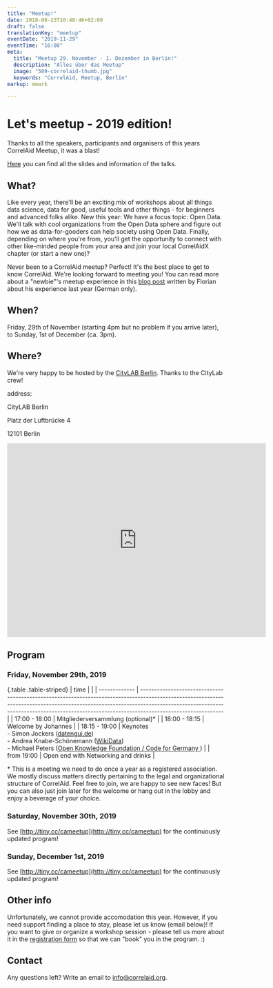 ```yaml
---
title: "Meetup!"
date: 2018-08-23T10:48:46+02:00
draft: false
translationKey: "meetup"
eventDate: "2019-11-29"
eventTime: "16:00"
meta:
  title: "Meetup 29. November - 1. Dezember in Berlin!"
  description: "Alles über das Meetup"
  image: "509-correlaid-thumb.jpg"
  keywords: "CorrelAid, Meetup, Berlin"
markup: mmark

---
```


# Let's meetup - 2019 edition!

Thanks to all the speakers, participants and organisers of this years CorrelAid Meetup, it was a blast!

[Here](https://correlaid.github.io/workshops/germany-meetups.html#november-2019-berlin) you can find all the slides and information of the talks.

## What?

Like every year, there'll be an exciting mix of workshops about all things data science, data for good, useful tools and other things - for beginners and advanced folks alike. New this year: We have a focus topic: Open Data. We'll talk with cool organizations from the Open Data sphere and figure out how we as data-for-gooders can help society using Open Data.
Finally, depending on where you're from, you'll get the opportunity to connect with other like-minded people from your area and join your local CorrelAidX chapter (or start a new one)?

Never been to a CorrelAid meetup? Perfect! It's the best place to get to know CorrelAid. We're looking forward to meeting you!
You can read more about a "newbie"'s meetup experience in this [blog post](https://correlaid.org/blog/meetup-mannheim/) written by Florian about his experience last year (German only).

## When?

Friday, 29th of November (starting 4pm but no problem if you arrive later), to Sunday, 1st of December (ca. 3pm).

## Where?

We're very happy to be hosted by the [CityLAB Berlin](https://www.citylab-berlin.org/). Thanks to the CityLab crew!

address:

CityLAB Berlin

Platz der Luftbrücke 4

12101 Berlin

<iframe src="https://www.google.com/maps/embed?pb=!1m18!1m12!1m3!1d1214.8714759229506!2d13.387413158450967!3d52.483789694951945!2m3!1f0!2f0!3f0!3m2!1i1024!2i768!4f13.1!3m3!1m2!1s0x47a84fd399d22563%3A0xfd6565d508091f27!2sCityLAB%20Berlin!5e0!3m2!1sde!2sde!4v1571597551607!5m2!1sde!2sde" width="600" height="450" frameborder="0" style="border:0;" allowfullscreen=""></iframe>

## Program

### Friday, November 29th, 2019

{.table .table-striped}
| time          |                                                                                                                                                                                                                                                                          |
| ------------- | ------------------------------------------------------------------------------------------------------------------------------------------------------------------------------------------------------------------------------------------------------------------------ |
| 17:00 - 18:00 | Mitgliederversammlung (optional)\*                                                                                                                                                                                                                                       |
| 18:00 - 18:15 | Welcome by Johannes                                                                                                                                                                                                                                                      |
| 18:15 - 19:00 | Keynotes    <br> - Simon Jockers ([datengui.de](https://datengui.de)) <br> - Andrea Knabe-Schönemann ([WikiData](https://www.wikidata.org/wiki/Wikidata:Main_Page)) <br> - Michael Peters ([Open Knowledge Foundation / Code for Germany ](https://okfn.de/projekte/codeforde/)) |
| from 19:00    | Open end with Networking and drinks                                                                                                                                                                                                                                      |

\* This is a meeting we need to do once a year as a registered association. We mostly discuss matters directly pertaining to the legal and organizational structure of CorrelAid. Feel free to join, we are happy to see new faces! But you can also just join later for the welcome or hang out in the lobby and enjoy a beverage of your choice.

### Saturday, November 30th, 2019

See [http://tiny.cc/cameetup](http://tiny.cc/cameetup) for the continuously updated program!


### Sunday, December 1st, 2019

See [http://tiny.cc/cameetup](http://tiny.cc/cameetup) for the continuously updated program!




## Other info

Unfortunately, we cannot provide accomodation this year. However, if you need support finding a place to stay, please let us know (email below)! If you want to give or organize a workshop session - please tell us more about it in the [registration form](https://dashboard.mailerlite.com/forms/257414/78748110521631819/share) so that we can "book" you in the program. :)

## Contact

Any questions left? Write an email to [info@correlaid.org](mailto:info@correlaid.org).

